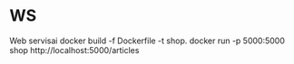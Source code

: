 # WS
Web servisai
docker build -f Dockerfile -t shop.
docker run -p 5000:5000 shop
http://localhost:5000/articles

